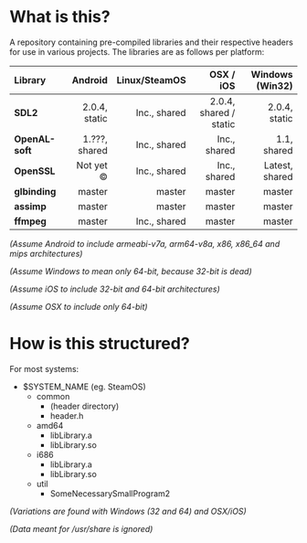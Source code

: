 # What is this?

A repository containing pre-compiled libraries and their respective headers for use in various projects. The libraries are as follows per platform:

| **Library**     | **Android**   | **Linux/SteamOS** | **OSX / iOS**          | **Windows (Win32)** |
|:----------------|--------------:|------------------:|-----------------------:|--------------------:|
| **SDL2**        | 2.0.4, static | Inc., shared      | 2.0.4, shared / static | 2.0.4, static       |
| **OpenAL-soft** | 1.???, shared | Inc., shared      | Inc., shared           | 1.1, shared         |
| **OpenSSL**     | Not yet ©     | Inc., shared      | Inc., shared           | Latest, shared      |
| **glbinding**   | master        | master            | master                 | master              |
| **assimp**      | master        | master            | master                 | master              |
| **ffmpeg**      | master        | Inc., shared      | master                 | master              |

*(Assume Android to include armeabi-v7a, arm64-v8a, x86, x86_64 and mips architectures)*

*(Assume Windows to mean only 64-bit, because 32-bit is dead)*

*(Assume iOS to include 32-bit and 64-bit architectures)*

*(Assume OSX to include only 64-bit)*

# How is this structured?
For most systems:

 - $SYSTEM_NAME (eg. SteamOS)
   - common
     - (header directory)
     - header.h
   - amd64
     - libLibrary.a
     - libLibrary.so
   - i686
     - libLibrary.a
     - libLibrary.so
   - util
     - SomeNecessarySmallProgram2

*(Variations are found with Windows (32 and 64) and OSX/iOS)*

*(Data meant for /usr/share is ignored)*
